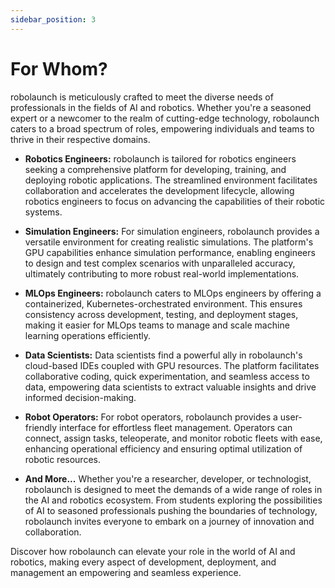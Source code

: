 ```yaml
---
sidebar_position: 3
---
```


# For Whom?

robolaunch is meticulously crafted to meet the diverse needs of professionals in the fields of AI and robotics. Whether you're a seasoned expert or a newcomer to the realm of cutting-edge technology, robolaunch caters to a broad spectrum of roles, empowering individuals and teams to thrive in their respective domains.

- **Robotics Engineers:**
robolaunch is tailored for robotics engineers seeking a comprehensive platform for developing, training, and deploying robotic applications. The streamlined environment facilitates collaboration and accelerates the development lifecycle, allowing robotics engineers to focus on advancing the capabilities of their robotic systems.

- **Simulation Engineers:**
For simulation engineers, robolaunch provides a versatile environment for creating realistic simulations. The platform's GPU capabilities enhance simulation performance, enabling engineers to design and test complex scenarios with unparalleled accuracy, ultimately contributing to more robust real-world implementations.

- **MLOps Engineers:**
robolaunch caters to MLOps engineers by offering a containerized, Kubernetes-orchestrated environment. This ensures consistency across development, testing, and deployment stages, making it easier for MLOps teams to manage and scale machine learning operations efficiently.

- **Data Scientists:**
Data scientists find a powerful ally in robolaunch's cloud-based IDEs coupled with GPU resources. The platform facilitates collaborative coding, quick experimentation, and seamless access to data, empowering data scientists to extract valuable insights and drive informed decision-making.

- **Robot Operators:**
For robot operators, robolaunch provides a user-friendly interface for effortless fleet management. Operators can connect, assign tasks, teleoperate, and monitor robotic fleets with ease, enhancing operational efficiency and ensuring optimal utilization of robotic resources.

- **And More...**
Whether you're a researcher, developer, or technologist, robolaunch is designed to meet the demands of a wide range of roles in the AI and robotics ecosystem. From students exploring the possibilities of AI to seasoned professionals pushing the boundaries of technology, robolaunch invites everyone to embark on a journey of innovation and collaboration.

Discover how robolaunch can elevate your role in the world of AI and robotics, making every aspect of development, deployment, and management an empowering and seamless experience.
